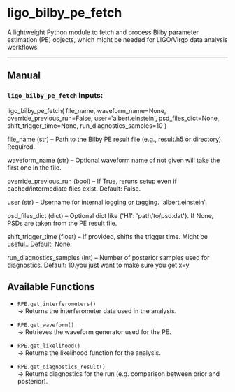 # ligo_bilby_pe_fetch

A lightweight Python module to fetch and process Bilby parameter estimation (PE) objects, which might be needed for LIGO/Virgo data analysis workflows.

---

## Manual

###  `ligo_bilby_pe_fetch` Inputs:


ligo_bilby_pe_fetch(
    file_name,
    waveform_name=None,
    override_previous_run=False,
    user='albert.einstein',
    psd_files_dict=None,
    shift_trigger_time=None,
    run_diagnostics_samples=10
)

file_name               (str)   – Path to the Bilby PE result file (e.g., result.h5 or directory). Required.

waveform_name           (str)   – Optional waveform name of not given will take the first one in the file.

override_previous_run   (bool)  – If True, reruns setup even if cached/intermediate files exist. Default: False.

user                    (str)   – Username for internal logging or tagging. 'albert.einstein'.

psd_files_dict          (dict)  – Optional dict like {'H1': 'path/to/psd.dat'}. If None, PSDs are taken from the PE result file.

shift_trigger_time      (float) – If provided, shifts the trigger time. Might be useful.. Default: None.

run_diagnostics_samples (int)   – Number of posterior samples used for diagnostics. Default: 10.you just want to make sure you get x=y

##  Available Functions

- `RPE.get_interferometers()`  
  → Returns the interferometer data used in the analysis.

- `RPE.get_waveform()`  
  → Retrieves the waveform generator used for the PE.

- `RPE.get_likelihood()`  
  → Returns the likelihood function for the analysis.

- `RPE.get_diagnostics_result()`  
  → Returns diagnostics for the run (e.g. comparison between prior and posterior).
